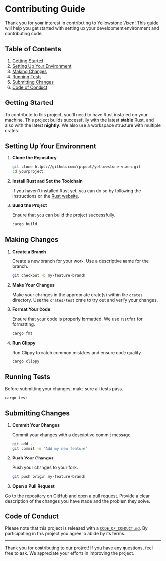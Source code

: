# Contributing Guide

Thank you for your interest in contributing to Yellowstone Vixen! This guide will help you get started with setting up your development environment and contributing code.

## Table of Contents

1. [Getting Started](#getting-started)
2. [Setting Up Your Environment](#setting-up-your-environment)
3. [Making Changes](#making-changes)
4. [Running Tests](#running-tests)
5. [Submitting Changes](#submitting-changes)
6. [Code of Conduct](#code-of-conduct)

## Getting Started

To contribute to this project, you'll need to have Rust installed on your machine. This project builds successfully with the latest **stable** Rust, and also with the latest **nightly**. We also use a workspace structure with multiple crates.

## Setting Up Your Environment

1. **Clone the Repository**

   ```sh
   git clone https://github.com/rpcpool/yellowstone-vixen.git
   cd yourproject
   ```

2. **Install Rust and Set the Toolchain**

   If you haven't installed Rust yet, you can do so by following the instructions on the [Rust website](https://www.rust-lang.org/).

3. **Build the Project**

   Ensure that you can build the project successfully.

   ```sh
   cargo build
   ```

## Making Changes

1. **Create a Branch**

   Create a new branch for your work. Use a descriptive name for the branch.

   ```sh
   git checkout -b my-feature-branch
   ```

2. **Make Your Changes**

   Make your changes in the appropriate crate(s) within the `crates` directory. Use the `crates/test` crate to try out and verify your changes.

3. **Format Your Code**

   Ensure that your code is properly formatted. We use `rustfmt` for formatting.

   ```sh
   cargo fmt
   ```

4. **Run Clippy**

   Run Clippy to catch common mistakes and ensure code quality.

   ```sh
   cargo clippy
   ```

## Running Tests

Before submitting your changes, make sure all tests pass.

```sh
cargo test
```

## Submitting Changes

1. **Commit Your Changes**

   Commit your changes with a descriptive commit message.

   ```sh
   git add .
   git commit -m "Add my new feature"
   ```

2. **Push Your Changes**

   Push your changes to your fork.

   ```sh
   git push origin my-feature-branch
   ```

3. **Open a Pull Request**

Go to the repository on GitHub and open a pull request. Provide a clear description of the changes you have made and the problem they solve.

## Code of Conduct

Please note that this project is released with a [`CODE_OF_CONDUCT.md`](/CODE_OF_CONDUCT.md). By participating in this project you agree to abide by its terms.

---

Thank you for contributing to our project! If you have any questions, feel free to ask. We appreciate your efforts in improving the project.
